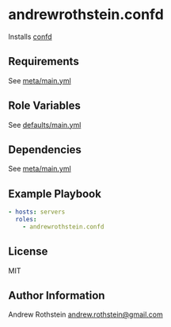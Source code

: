 andrewrothstein.confd
===========================

Installs [confd](https://github.com/kelseyhightower/confd)

Requirements
------------

See [meta/main.yml](meta/main.yml)

Role Variables
--------------

See [defaults/main.yml](defaults/main.yml)

Dependencies
------------

See [meta/main.yml](meta/main.yml)

Example Playbook
----------------

```yml
- hosts: servers
  roles:
    - andrewrothstein.confd
```

License
-------

MIT

Author Information
------------------

Andrew Rothstein <andrew.rothstein@gmail.com>
